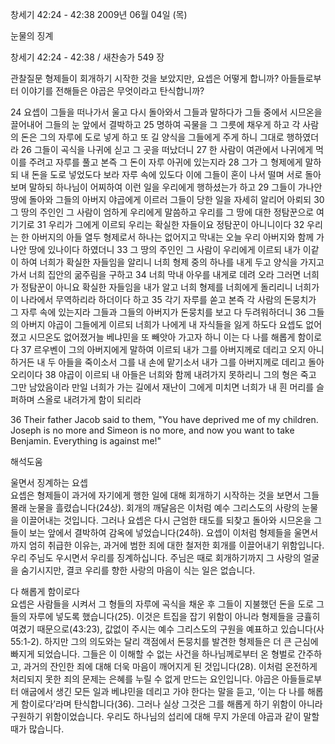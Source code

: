 창세기 42:24 - 42:38 
2009년 06월 04일 (목)

눈물의 징계



창세기 42:24 - 42:38 / 새찬송가 549 장


관찰질문
형제들이 회개하기 시작한 것을 보았지만, 요셉은 어떻게 합니까?
아들들로부터 이야기를 전해들은 야곱은 무엇이라고 탄식합니까?

24 요셉이 그들을 떠나가서 울고 다시 돌아와서 그들과 말하다가 그들 중에서 시므온을 끌어내어 그들의 눈 앞에서 결박하고 25 명하여 곡물을 그 그릇에 채우게 하고 각 사람의 돈은 그의 자루에 도로 넣게 하고 또 길 양식을 그들에게 주게 하니 그대로 행하였더라 26 그들이 곡식을 나귀에 싣고 그 곳을 떠났더니 27 한 사람이 여관에서 나귀에게 먹이를 주려고 자루를 풀고 본즉 그 돈이 자루 아귀에 있는지라 28 그가 그 형제에게 말하되 내 돈을 도로 넣었도다 보라 자루 속에 있도다 이에 그들이 혼이 나서 떨며 서로 돌아보며 말하되 하나님이 어찌하여 이런 일을 우리에게 행하셨는가 하고 
29 그들이 가나안 땅에 돌아와 그들의 아버지 야곱에게 이르러 그들이 당한 일을 자세히 알리어 아뢰되 30 그 땅의 주인인 그 사람이 엄하게 우리에게 말씀하고 우리를 그 땅에 대한 정탐꾼으로 여기기로 31 우리가 그에게 이르되 우리는 확실한 자들이요 정탐꾼이 아니니이다 32 우리는 한 아버지의 아들 열두 형제로서 하나는 없어지고 막내는 오늘 우리 아버지와 함께 가나안 땅에 있나이다 하였더니 33 그 땅의 주인인 그 사람이 우리에게 이르되 내가 이같이 하여 너희가 확실한 자들임을 알리니 너희 형제 중의 하나를 내게 두고 양식을 가지고 가서 너희 집안의 굶주림을 구하고 34 너희 막내 아우를 내게로 데려 오라 그러면 너희가 정탐꾼이 아니요 확실한 자들임을 내가 알고 너희 형제를 너희에게 돌리리니 너희가 이 나라에서 무역하리라 하더이다 하고 35 각기 자루를 쏟고 본즉 각 사람의 돈뭉치가 그 자루 속에 있는지라 그들과 그들의 아버지가 돈뭉치를 보고 다 두려워하더니 36 그들의 아버지 야곱이 그들에게 이르되 너희가 나에게 내 자식들을 잃게 하도다 요셉도 없어졌고 시므온도 없어졌거늘 베냐민을 또 빼앗아 가고자 하니 이는 다 나를 해롭게 함이로다 37 르우벤이 그의 아버지에게 말하여 이르되 내가 그를 아버지께로 데리고 오지 아니하거든 내 두 아들을 죽이소서 그를 내 손에 맡기소서 내가 그를 아버지께로 데리고 돌아오리이다 38 야곱이 이르되 내 아들은 너희와 함께 내려가지 못하리니 그의 형은 죽고 그만 남았음이라 만일 너희가 가는 길에서 재난이 그에게 미치면 너희가 내 흰 머리를 슬퍼하며 스올로 내려가게 함이 되리라 

36 Their father Jacob said to them, "You have deprived me of my children.  Joseph is no more and Simeon is no more, and now you want to take Benjamin.  Everything is against me!"

해석도움





울면서 징계하는 요셉  
요셉은 형제들이 과거에 자기에게 행한 일에 대해 회개하기 시작하는 것을 보면서 그들 몰래 눈물을 흘렸습니다(24상). 회개의 깨달음은 이처럼 예수 그리스도의 사랑의 눈물을 이끌어내는 것입니다. 그러나 요셉은 다시 근엄한 태도를 되찾고 돌아와 시므온을 그들이 보는 앞에서 결박하여 감옥에 넣었습니다(24하). 요셉이 이처럼 형제들을 울면서까지 엄히 취급한 이유는, 과거에 범한 죄에 대한 철저한 회개를 이끌어내기 위함입니다. 우리 주님도 우시면서 우리를 징계하십니다. 주님은 때로 회개하기까지 그 사랑의 얼굴을 숨기시지만, 결코 우리를 향한 사랑의 마음이 식는 일은 없습니다. 

다 해롭게 함이로다  
요셉은 사람들을 시켜서 그 형들의 자루에 곡식을 채운 후 그들이 지불했던 돈을 도로 그들의 자루에 넣도록 했습니다(25). 이것은 트집을 잡기 위함이 아니라 형제들을 긍휼히 여겼기 때문으로(43:23), 값없이 주시는 예수 그리스도의 구원을 예표하고 있습니다(사 55:1-2). 하지만 그의 의도와는 달리 객점에서 돈뭉치를 발견한 형제들은 더 큰 근심에 빠지게 되었습니다. 그들은 이 이해할 수 없는 사건을 하나님께로부터 온 형벌로 간주하고, 과거의 잔인한 죄에 대해 더욱 마음이 깨어지게 된 것입니다(28). 이처럼 온전하게 처리되지 못한 죄의 문제는 은혜를 누릴 수 없게 만드는 요인입니다. 야곱은 아들들로부터 애굽에서 생긴 모든 일과 베냐민을 데리고 가야 한다는 말을 듣고, ‘이는 다 나를 해롭게 함이로다’라며 탄식합니다(36). 그러나 실상 그것은 그를 해롭게 하기 위함이 아니라 구원하기 위함이었습니다. 우리도 하나님의 섭리에 대해 무지 가운데 야곱과 같이 말할 때가 많습니다.